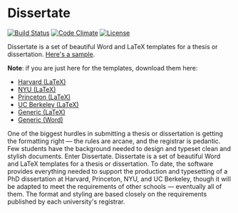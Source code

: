 # Dissertate
[![Build Status](https://travis-ci.org/suchow/Dissertate.svg?branch=master)](https://travis-ci.org/suchow/Dissertate)
[![Code Climate](https://codeclimate.com/github/suchow/Dissertate/badges/gpa.svg)](https://codeclimate.com/github/suchow/Dissertate)
[![License](https://img.shields.io/badge/license-AGPL-FBB829.svg)](https://www.gnu.org/licenses/agpl-3.0.html)

Dissertate is a set of beautiful Word and LaTeX templates for a thesis or dissertation. [Here's a sample](https://s3.amazonaws.com/dissertate.io/generic.pdf).

**Note**: if you are just here for the templates, download them here:
- [Harvard (LaTeX)](https://s3.amazonaws.com/dissertate.io/Dissertate-Harvard-LaTeX.zip)
- [NYU (LaTeX)](https://s3.amazonaws.com/dissertate.io/Dissertate-NYU-LaTeX.zip)
- [Princeton (LaTeX)](https://s3.amazonaws.com/dissertate.io/Dissertate-Princeton-LaTeX.zip)
- [UC Berkeley (LaTeX)](https://s3.amazonaws.com/dissertate.io/Dissertate-Berkeley-LaTeX.zip)
- [Generic (LaTeX)](https://s3.amazonaws.com/dissertate.io/Dissertate-Generic-LaTeX.zip)
- [Generic (Word)](https://s3.amazonaws.com/dissertate.io/Dissertate-Generic-Word.zip)

One of the biggest hurdles in submitting a thesis or dissertation is getting the formatting right — the rules are arcane, and the registrar is pedantic. Few students have the background needed to design and typeset clean and stylish documents. Enter Dissertate. Dissertate is a set of beautiful Word and LaTeX templates for a thesis or dissertation. To date, the software provides everything needed to support the production and typesetting of a PhD dissertation at Harvard, Princeton, NYU, and UC Berkeley, though it will be adapted to meet the requirements of other schools — eventually all of them. The format and styling are based closely on the requirements published by each university's registrar.
